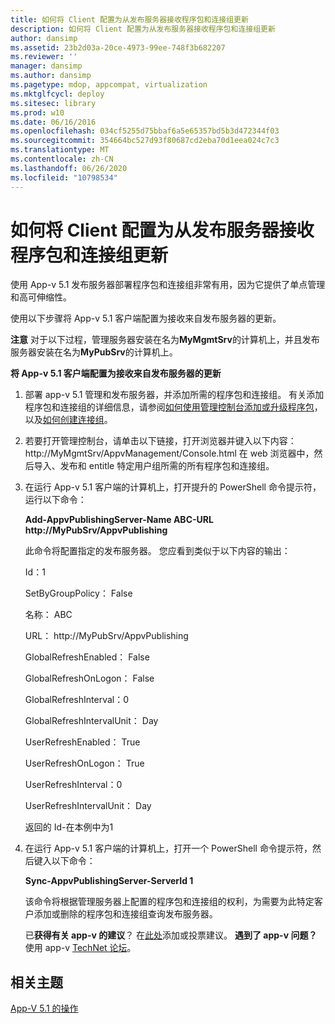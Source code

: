 ```yaml
---
title: 如何将 Client 配置为从发布服务器接收程序包和连接组更新
description: 如何将 Client 配置为从发布服务器接收程序包和连接组更新
author: dansimp
ms.assetid: 23b2d03a-20ce-4973-99ee-748f3b682207
ms.reviewer: ''
manager: dansimp
ms.author: dansimp
ms.pagetype: mdop, appcompat, virtualization
ms.mktglfcycl: deploy
ms.sitesec: library
ms.prod: w10
ms.date: 06/16/2016
ms.openlocfilehash: 034cf5255d75bbaf6a5e65357bd5b3d472344f03
ms.sourcegitcommit: 354664bc527d93f80687cd2eba70d1eea024c7c3
ms.translationtype: MT
ms.contentlocale: zh-CN
ms.lasthandoff: 06/26/2020
ms.locfileid: "10798534"
---
```

# 如何将 Client 配置为从发布服务器接收程序包和连接组更新


使用 App-v 5.1 发布服务器部署程序包和连接组非常有用，因为它提供了单点管理和高可伸缩性。

使用以下步骤将 App-v 5.1 客户端配置为接收来自发布服务器的更新。

**注意** 对于以下过程，管理服务器安装在名为**MyMgmtSrv**的计算机上，并且发布服务器安装在名为**MyPubSrv**的计算机上。

 

**将 App-v 5.1 客户端配置为接收来自发布服务器的更新**

1.  部署 app-v 5.1 管理和发布服务器，并添加所需的程序包和连接组。 有关添加程序包和连接组的详细信息，请参阅[如何使用管理控制台添加或升级程序包](how-to-add-or-upgrade-packages-by-using-the-management-console-51-gb18030.md)，以及[如何创建连接组](how-to-create-a-connection-group51.md)。

2.  若要打开管理控制台，请单击以下链接，打开浏览器并键入以下内容： http://MyMgmtSrv/AppvManagement/Console.html 在 web 浏览器中，然后导入、发布和 entitle 特定用户组所需的所有程序包和连接组。

3.  在运行 App-v 5.1 客户端的计算机上，打开提升的 PowerShell 命令提示符，运行以下命令：

    **Add-AppvPublishingServer-Name ABC-URL http://MyPubSrv/AppvPublishing**

    此命令将配置指定的发布服务器。 您应看到类似于以下内容的输出：

    Id：1

    SetByGroupPolicy： False

    名称： ABC

    URL： http://MyPubSrv/AppvPublishing

    GlobalRefreshEnabled： False

    GlobalRefreshOnLogon： False

    GlobalRefreshInterval：0

    GlobalRefreshIntervalUnit： Day

    UserRefreshEnabled： True

    UserRefreshOnLogon： True

    UserRefreshInterval：0

    UserRefreshIntervalUnit： Day

    返回的 Id-在本例中为1

4.  在运行 App-v 5.1 客户端的计算机上，打开一个 PowerShell 命令提示符，然后键入以下命令：

    **Sync-AppvPublishingServer-ServerId 1**

    该命令将根据管理服务器上配置的程序包和连接组的权利，为需要为此特定客户添加或删除的程序包和连接组查询发布服务器。

    已**获得有关 app-v 的建议**？ 在[此处](http://appv.uservoice.com/forums/280448-microsoft-application-virtualization)添加或投票建议。 **遇到了 app-v 问题？** 使用 app-v [TechNet 论坛](https://social.technet.microsoft.com/Forums/home?forum=mdopappv)。

## 相关主题


[App-V 5.1 的操作](operations-for-app-v-51.md)

 

 





